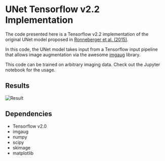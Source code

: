 # UNet Tensorflow v2.2 Implementation

The code presented here is a Tensorflow v2.2 implementation of the original UNet model proposed in [Ronneberger et al. (2015)](http://lmb.informatik.uni-freiburg.de/).

In this code, the UNet model takes input from a Tensorflow input pipeline that allows image augmentation via the awesome [imgaug](https://github.com/aleju/imgaug) library.

This code can be trained on arbitrary imaging data. Check out the Jupyter notebook for the usage.


## Results

![Result](UNet_validation.png)

## Dependencies
- Tensorflow v2.0
- imgaug
- numpy
- scipy
- skimage
- matplotlib